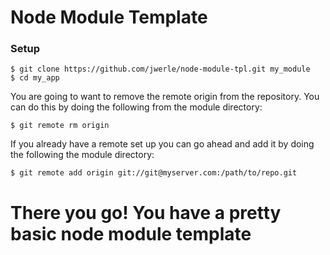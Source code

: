 Node Module Template
============

### Setup
```
$ git clone https://github.com/jwerle/node-module-tpl.git my_module
$ cd my_app
```

You are going to want to remove the remote origin from the repository. 
You can do this by doing the following from the module directory:
```
$ git remote rm origin 
```

If you already have a remote set up you can go ahead and add it by doing
the following the module directory:
```
$ git remote add origin git://git@myserver.com:/path/to/repo.git
```

# There you go! You have a pretty basic node module template